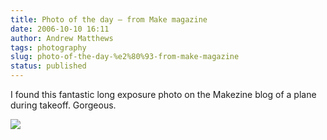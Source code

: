 ```yaml
---
title: Photo of the day – from Make magazine
date: 2006-10-10 16:11
author: Andrew Matthews
tags: photography
slug: photo-of-the-day-%e2%80%93-from-make-magazine
status: published
---
```


I found this fantastic long exposure photo on the Makezine blog of a plane during takeoff. Gorgeous.

![](http://www.makezine.com/blog/0925096.jpg)
